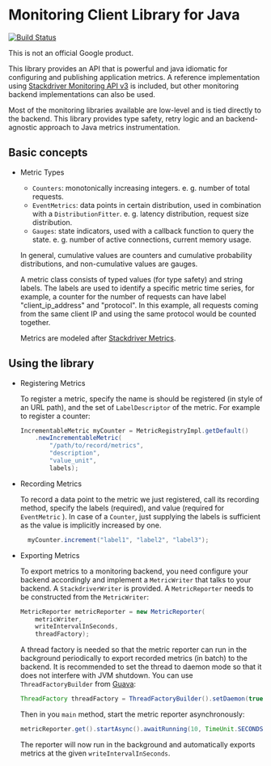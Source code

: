 # Monitoring Client Library for Java

[![Build
Status](https://travis-ci.org/google/java-monitoring-client-library.svg?branch=master)](https://travis-ci.org/google/java-monitoring-client-library)

This is not an official Google product.

This library provides an API that is powerful and java idiomatic for configuring
and publishing application metrics. A reference implementation using
[Stackdriver Monitoring API v3](https://cloud.google.com/monitoring/api/v3/) is
included, but other monitoring backend implementations can also be used.

Most of the monitoring libraries available are low-level and is tied directly to
the backend. This library provides type safety, retry logic and an
backend-agnostic approach to Java metrics instrumentation.

## Basic concepts

*   Metric Types

    -   `Counters`: monotonically increasing integers. e. g. number of total
        requests.
    -   `EventMetrics`: data points in certain distribution, used in combination
        with a `DistributionFitter`. e. g. latency distribution, request size
        distribution.
    -   `Gauges`: state indicators, used with a callback function to query the
        state. e. g. number of active connections, current memory usage.

    In general, cumulative values are counters and cumulative probability
    distributions, and non-cumulative values are gauges.

    A metric class consists of typed values (for type safety) and string labels.
    The labels are used to identify a specific metric time series, for example,
    a counter for the number of requests can have label "client_ip_address" and
    "protocol". In this example, all requests coming from the same client IP and
    using the same protocol would be counted together.

    Metrics are modeled after [Stackdriver
    Metrics](https://cloud.google.com/monitoring/api/v3/metrics).

## Using the library

*   Registering Metrics

    To register a metric, specify the name is should be registered (in style of
    an URL path), and the set of `LabelDescriptor` of the metric. For example to
    register a counter:

    ```java
    IncrementableMetric myCounter = MetricRegistryImpl.getDefault()
        .newIncrementableMetric(
            "/path/to/record/metrics",
            "description",
            "value_unit",
            labels);
    ```

*   Recording Metrics

    To record a data point to the metric we just registered, call its recording
    method, specify the labels (required), and value (required for `EventMetric`
    ). In case of a `Counter`, just supplying the labels is sufficient as the
    value is implicitly increased by one.

    ```java
      myCounter.increment("label1", "label2", "label3");
    ```

*   Exporting Metrics

    To export metrics to a monitoring backend, you need configure your backend
    accordingly and implement a `MetricWriter` that talks to your backend. A
    `StackdriverWriter` is provided. A `MetricReporter` needs to be constructed
    from the `MetricWriter`:

    ```java
    MetricReporter metricReporter = new MetricReporter(
        metricWriter,
        writeIntervalInSeconds,
        threadFactory);

    ```

    A thread factory is needed so that the metric reporter can run in the
    background periodically to export recorded metrics (in batch) to the
    backend. It is recommended to set the thread to daemon mode so that it does
    not interfere with JVM shutdown. You can use `ThreadFactoryBuilder` from
    [Guava](https://google.github.io/guava/releases/23.0/api/docs/com/google/common/util/concurrent/ThreadFactoryBuilder.html):

    ```java
    ThreadFactory threadFactory = ThreadFactoryBuilder().setDaemon(true).build();
    ```

    Then in you `main` method, start the metric reporter asynchronously:

    ```java
    metricReporter.get().startAsync().awaitRunning(10, TimeUnit.SECONDS);
    ```

    The reporter will now run in the background and automatically exports
    metrics at the given `writeIntervalInSeconds`.
